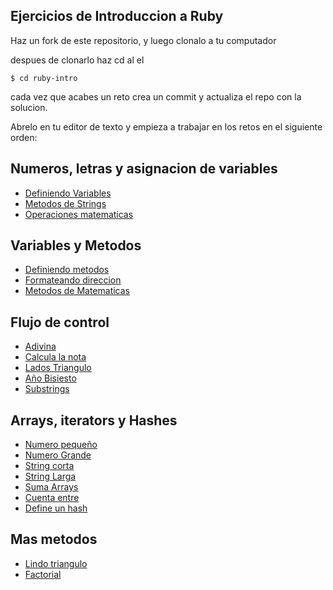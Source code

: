 ## Ejercicios de Introduccion a Ruby

Haz un fork de este repositorio, y luego clonalo a tu computador

despues de clonarlo haz cd al el

```shell
$ cd ruby-intro
```

cada vez que acabes un reto crea un commit y actualiza el repo con la solucion.

Abrelo en tu editor de texto y empieza a trabajar en los retos en el siguiente orden:

## Numeros, letras y asignacion de variables
- [Definiendo Variables](./challenges/ruby/1-defining-variables)
- [Metodos de Strings](./challenges/ruby/2-simple-string-methods)
- [Operaciones matematicas](./challenges/ruby/3-local-variables)

## Variables y Metodos
- [Definiendo metodos](./challenges/ruby/4-defining-method)
- [Formateando direccion](./challenges/ruby/5-format-address)
- [Metodos de Matematicas](./challenges/ruby/6-math-methods)

## Flujo de control
- [Adivina](./challenges/ruby/7-good-guess)
- [Calcula la nota](./challenges/ruby/8-calculate-grade)
- [Lados Triangulo](./challenges/ruby/9-triangle-side)
- [Año Bisiesto](./challenges/ruby/10-leap-years)
- [Substrings](./challenges/ruby/11-simple-substrings)

## Arrays, iterators y Hashes
- [Numero pequeño](./challenges/ruby/12-smallest-integer)
- [Numero Grande](./challenges/ruby/13-largest-integer)
- [String corta](./challenges/ruby/14-shortest-string)
- [String Larga](./challenges/ruby/15-longest-string)
- [Suma Arrays](./challenges/ruby/16-concatenate-arrays)
- [Cuenta entre](./challenges/ruby/17-count-between)
- [Define un hash](./challenges/ruby/18-define-hash)

## Mas metodos
- [Lindo triangulo](./challenges/ruby/19-pretty-triangle)
- [Factorial](./challenges/ruby/20-factorial)
